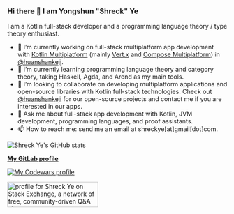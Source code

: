 ### Hi there 👋 I am Yongshun "Shreck" Ye

I am a Kotlin full-stack developer and a programming language theory / type theory enthusiast.
<!--
**ShreckYe/ShreckYe** is a ✨ _special_ ✨ repository because its `README.md` (this file) appears on your GitHub profile.

Here are some ideas to get you started:
-->

- 🔭 I’m currently working on full-stack multiplatform app development with [Kotlin Multiplatform](https://kotlinlang.org/docs/multiplatform.html) (mainly [Vert.x](https://vertx.io/) and [Compose Multiplatform](https://www.jetbrains.com/lp/compose-multiplatform/)) in [@huanshankeji](https://github.com/huanshankeji).
- 🌱 I’m currently learning programming language theory and category theory, taking Haskell, Agda, and Arend as my main tools. <!-- To be more precise, I am now studying Category Theory for Programmers I, II, and III by Bartosz Milewski, [Cubical Agda](https://agda.readthedocs.io/en/latest/language/cubical.html), and [Arend Tutorial](https://arend-lang.github.io/documentation/tutorial). -->
- 👯 I’m looking to collaborate on developing multiplatform applications and open-source libraries with Kotlin full-stack technologies. Check out [@huanshankeji](https://github.com/huanshankeji) for our open-source projects and contact me if you are interested in our apps.
- 💬 Ask me about full-stack app development with Kotlin, JVM development, programming languages, and proof assistants.
- 📫 How to reach me: send me an email at shreckye[at]gmail[dot]com.

![Shreck Ye's GitHub stats](https://github-readme-stats.vercel.app/api?username=ShreckYe&count_private=true&show_icons=true)

**[My GitLab profile](https://gitlab.com/ShreckYe)**

[![My Codewars profile](https://www.codewars.com/users/ShreckYe/badges/large)](https://www.codewars.com/users/ShreckYe)

<a href="https://stackexchange.com/users/6577455"><img src="https://stackexchange.com/users/flair/6577455.png" width="208" height="58" alt="profile for Shreck Ye on Stack Exchange, a network of free, community-driven Q&amp;A sites" title="profile for Shreck Ye on Stack Exchange, a network of free, community-driven Q&amp;A sites"></a>
